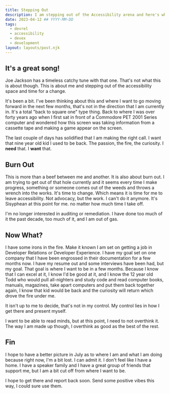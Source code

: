 ```yaml
---
title: Stepping Out
description: I am stepping out of the Accessibility arena and here's why.
date: 2023-04-12 ## YYYY-MM-DD
tags:
  - devrel
  - accessibility
  - devex
  - development
layout: layouts/post.njk
---
```


## It&apos;s a great song&excl;

Joe Jackson has a timeless catchy tune with that one. That's not what this is about though. This is about me and stepping out of the accessibility space and time for a change.

It's been a bit. I've been thinking about this and where I want to go moving forward in the next few months, that's not in the direction that I am currently in. It's a total &quot;back to square one&quot; type thing. Back to where I was over forty years ago when I first sat in front of a Commodore PET 2001 Series computer and wondered how this screen was taking information from a cassette tape and making a game appear on the screen.

The last couple of days has solidified that I am making the right call. I want that nine year old kid I used to be back. The passion, the fire, the curiosity. I **need** that. I **want** that.

## Burn Out

This is more than a beef between me and another. It is also about burn out. I am trying to get out of that hole currently and it seems every time I make progress, something or someone comes out of the weeds and throws a wrench into the works. It's time to change. Which means it is time for me to leave accessibility. Not advocacy, but the work. I can't do it anymore. It's Sisyphean at this point for me. no matter how much time I take off.

I'm no longer interested in auditing or remediation. I have done too much of it the past decade, too much of it, and I am out of gas.

## Now What&quest;

I have some irons in the fire. Make it known I am set on getting a job in Developer Relations or Developer Experience. I have my goal set on one company that I have been engrossed in their documentation for a few months now. I have my resume out and some interviews have been had, but my goal. That goal is where I want to be in a few months. Because I know that I can excel at it, I know I'd be good at it, and I know the 12 year old Todd who would pull all-nighters and study code and read computer books, manuals, magazines, take apart computers and put them back together again, I know that kid would be back and the curiosity will return which drove the fire under me.

It isn't up to me to decide, that's not in my control. My control lies in how I get there and present myself.

I want to be able to read minds, but at this point, I need to not overthink it. The way I am made up though, I overthink as good as the best of the rest.

## Fin

I hope to have a better picture in July as to where I am and what I am doing because right now, I'm a bit lost. I can admit it. I don't feel like I have a home. I have a speaker family and I have a great group of friends that support me, but I am a bit cut off from where I want to be.

I hope to get there and report back soon. Send some positive vibes this way, I could sure use them.

